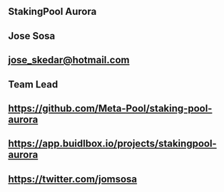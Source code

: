 ## StakingPool Aurora

## Jose Sosa

## jose_skedar@hotmail.com

## Team Lead

## https://github.com/Meta-Pool/staking-pool-aurora

## https://app.buidlbox.io/projects/stakingpool-aurora

## https://twitter.com/jomsosa
